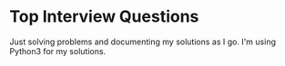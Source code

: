 # Top Interview Questions

Just solving problems and documenting my solutions as I go. I'm using Python3 for my solutions.
